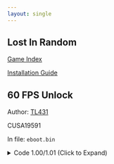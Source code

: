 ```yaml
---
layout: single
---
```


## Lost In Random

[Game Index](/patch/#ps4)

[Installation Guide](/install-instructions/)

## 60 FPS Unlock

Author: [TL431](https://github.com/TL431)

CUSA19591

In file: `eboot.bin`

<details>
<summary>Code 1.00/1.01 (Click to Expand)</summary>

{% highlight none %}
40 0F 95 C6 8B B8 B0 02 00 00

40 0F 94 C6 8B B8 B0 02 00 00 
{% endhighlight %}

</details>
